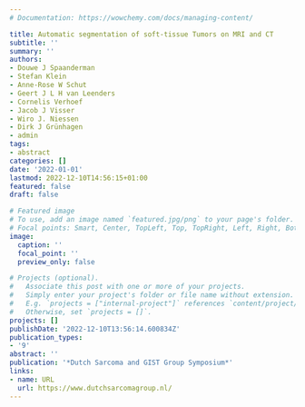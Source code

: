 ```yaml
---
# Documentation: https://wowchemy.com/docs/managing-content/

title: Automatic segmentation of soft-tissue Tumors on MRI and CT
subtitle: ''
summary: ''
authors:
- Douwe J Spaanderman
- Stefan Klein
- Anne-Rose W Schut
- Geert J L H van Leenders
- Cornelis Verhoef
- Jacob J Visser
- Wiro J. Niessen
- Dirk J Grünhagen
- admin
tags:
- abstract
categories: []
date: '2022-01-01'
lastmod: 2022-12-10T14:56:15+01:00
featured: false
draft: false

# Featured image
# To use, add an image named `featured.jpg/png` to your page's folder.
# Focal points: Smart, Center, TopLeft, Top, TopRight, Left, Right, BottomLeft, Bottom, BottomRight.
image:
  caption: ''
  focal_point: ''
  preview_only: false

# Projects (optional).
#   Associate this post with one or more of your projects.
#   Simply enter your project's folder or file name without extension.
#   E.g. `projects = ["internal-project"]` references `content/project/deep-learning/index.md`.
#   Otherwise, set `projects = []`.
projects: []
publishDate: '2022-12-10T13:56:14.600834Z'
publication_types:
- '9'
abstract: ''
publication: '*Dutch Sarcoma and GIST Group Symposium*'
links:
- name: URL
  url: https://www.dutchsarcomagroup.nl/
---
```

